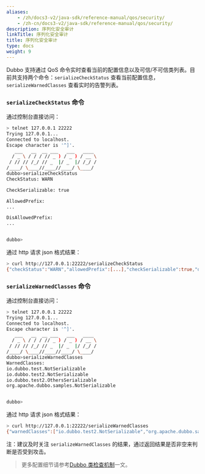 ```yaml
---
aliases:
    - /zh/docs3-v2/java-sdk/reference-manual/qos/security/
    - /zh-cn/docs3-v2/java-sdk/reference-manual/qos/security/
description: 序列化安全审计
linkTitle: 序列化安全审计
title: 序列化安全审计
type: docs
weight: 9
---
```







Dubbo 支持通过 QoS 命令实时查看当前的配置信息以及可信/不可信类列表。目前共支持两个命令：`serializeCheckStatus` 查看当前配置信息，`serializeWarnedClasses` 查看实时的告警列表。

### `serializeCheckStatus` 命令

通过控制台直接访问：
```bash
> telnet 127.0.0.1 22222
Trying 127.0.0.1...
Connected to localhost.
Escape character is '^]'.
   ___   __  __ ___   ___   ____     
  / _ \ / / / // _ ) / _ ) / __ \  
 / // // /_/ // _  |/ _  |/ /_/ /    
/____/ \____//____//____/ \____/   
dubbo>serializeCheckStatus
CheckStatus: WARN

CheckSerializable: true

AllowedPrefix:
...

DisAllowedPrefix:
...


dubbo>
```

通过 http 请求 json 格式结果：
```bash
> curl http://127.0.0.1:22222/serializeCheckStatus      
{"checkStatus":"WARN","allowedPrefix":[...],"checkSerializable":true,"disAllowedPrefix":[...]}
```

### `serializeWarnedClasses` 命令

通过控制台直接访问：
```bash
> telnet 127.0.0.1 22222                          
Trying 127.0.0.1...
Connected to localhost.
Escape character is '^]'.
   ___   __  __ ___   ___   ____     
  / _ \ / / / // _ ) / _ ) / __ \  
 / // // /_/ // _  |/ _  |/ /_/ /    
/____/ \____//____//____/ \____/   
dubbo>serializeWarnedClasses
WarnedClasses: 
io.dubbo.test.NotSerializable
io.dubbo.test2.NotSerializable
io.dubbo.test2.OthersSerializable
org.apache.dubbo.samples.NotSerializable


dubbo>
```

通过 http 请求 json 格式结果：
```bash
> curl http://127.0.0.1:22222/serializeWarnedClasses
{"warnedClasses":["io.dubbo.test2.NotSerializable","org.apache.dubbo.samples.NotSerializable","io.dubbo.test.NotSerializable","io.dubbo.test2.OthersSerializable"]}
```

注：建议及时关注 `serializeWarnedClasses` 的结果，通过返回结果是否非空来判断是否受到攻击。

> 更多配置细节请参考[Dubbo 类检查机制](/zh-cn/overview/mannual/java-sdk/advanced-features-and-usage/security/class-check/)一文。